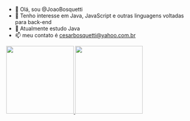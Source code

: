 - 👋 Olá, sou @JoaoBosquetti
- 👀 Tenho interesse em Java, JavaScript e outras linguagens voltadas para back-end
- 🌱 Atualmente estudo Java 
- 📫 meu contato é cesarbosquetti@yahoo.com.br

<div>
  <a href="https://beacons.ai/JoãoBosquetti">
  <img height="180cm" src="https://github-readme-stats.vercel.app/api?username-JoãoBosquetti$show_icons-true&theme-dracula&include_all_commits-true&count_private-true"/>
  <img height="180cm" src="https://github-readme-stats.vercel.app/api/top-langs/?username-JoãoBosquetti$layout-compact&langs_count-16&theme-dracula"/>
</div>

<!---
JoaoBosquetti/JoaoBosquetti is a ✨ special ✨ repository because its `README.md` (this file) appears on your GitHub profile.
You can click the Preview link to take a look at your changes.
--->
